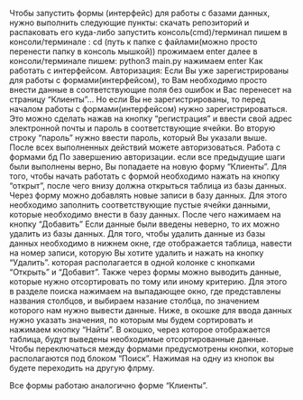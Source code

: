 Чтобы запустить формы (интерфейс) для работы с базами данных, нужно выполнить следующие пункты:
скачать репозиторий и распаковать его куда-либо
запустить консоль(cmd)/терминал
пишем в консоли/терминале : cd (путь к папке с файлами(можно просто перенести папку в консоль мышкой))
прожимаем enter
далее в консоли/терминале пишем: python3 main.py
нажимаем enter
Как работать с интерфейсом.
Авторизация:
Если Вы уже зарегистрированы для работы с формами(интерфейсом), то Вам необходимо просто внести данные в соответствующие поля без ошибок и Вас перенесет на страницу “Клиенты”...
Но если Вы не зарегистрированы, то перед началом работы с формами(интерфейсом) нужно зарегистрироваться. Это можно сделать нажав на кнопку “регистрация” и ввести свой адрес электронной почты и пароль в соответствующие ячейки. Во вторую строку “пароль” нужно ввести пароль, который Вы указали выше. После всех выполненных действий можете авторизоваться.
Работа с формами бд 
По завершению авторизации. если все предыдущие шаги были выполнены верно, Вы попадаете на новую форму “Клиенты”. Для того, чтобы начать работать с формой необходимо нажать на кнопку “открыт”, после чего внизу должна открыться таблица из базы данных.
Через форму можно добавлять новые записи в базу данных. Для этого необходимо заполнить соответствующие пустые ячейки данными, которые необходимо внести в базу данных. После чего нажимаем на кнопку “Добавить”
Если данные были введены неверно, то их можно удалить из базы данных. Для того, чтобы удалить данные из базы данных необходимо в нижнем окне, где отображается таблица, навести на номер записи, которую Вы хотите удалить и нажать на кнопку “Удалить”. которая располагается в одной колонке с кнопками “Открыть” и “Добавит”.
Также через формы можно выводить данные, которые нужно отсортировать по тому или иному критерию. Для этого в разделе поиска нажимаем на выпадающее окно, где представлены названия столбцов, и выбираем назание столбца, по значением которого нам нужно вывести данные. Ниже, в окошке для ввода данных нужно указать значения, по которым мы будем сортировать и нажимаем кнопку “Найти”. В окошко, через которое отображается таблица, будут выведены необходимые отсортированные данные.
Чтобы переключаться между формами предусмотрены кнопки, которые располагаются под блоком “Поиск”. Нажимая на одну из кнопок вы будете переходить на другую флрму.

Все формы работаю аналогично форме “Клиенты”.
